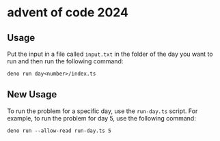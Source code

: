 # advent of code 2024

## Usage

Put the input in a file called `input.txt` in the folder of the day you want to
run and then run the following command:

```
deno run day<number>/index.ts
```

## New Usage

To run the problem for a specific day, use the `run-day.ts` script. For example, to run the problem for day 5, use the following command:

```
deno run --allow-read run-day.ts 5
```
